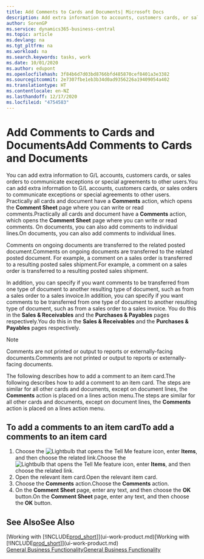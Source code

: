 ```yaml
---
title: Add Comments to Cards and Documents| Microsoft Docs
description: Add extra information to accounts, customers cards, or sales orders to communicate agreements, such as a special price or delivery method, to other users.
author: SorenGP
ms.service: dynamics365-business-central
ms.topic: article
ms.devlang: na
ms.tgt_pltfrm: na
ms.workload: na
ms.search.keywords: tasks, work
ms.date: 10/01/2020
ms.author: edupont
ms.openlocfilehash: 3f84b6d7d03bd8766bfd485870cef8401a3e3382
ms.sourcegitcommit: 2e7307fbe1eb3b34d0ad9356226a19409054a402
ms.translationtype: HT
ms.contentlocale: en-NZ
ms.lasthandoff: 12/17/2020
ms.locfileid: "4754583"
---
```

# <a name="add-comments-to-cards-and-documents"></a><span data-ttu-id="56dbd-103">Add Comments to Cards and Documents</span><span class="sxs-lookup"><span data-stu-id="56dbd-103">Add Comments to Cards and Documents</span></span>
<span data-ttu-id="56dbd-104">You can add extra information to G/L accounts, customers cards, or sales orders to communicate exceptions or special agreements to other users.</span><span class="sxs-lookup"><span data-stu-id="56dbd-104">You can add extra information to G/L accounts, customers cards, or sales orders to communicate exceptions or special agreements to other users.</span></span>
<span data-ttu-id="56dbd-105">Practically all cards and document have a **Comments** action, which opens the **Comment Sheet** page where you can write or read comments.</span><span class="sxs-lookup"><span data-stu-id="56dbd-105">Practically all cards and document have a **Comments** action, which opens the **Comment Sheet** page where you can write or read comments.</span></span> <span data-ttu-id="56dbd-106">On documents, you can also add comments to individual lines.</span><span class="sxs-lookup"><span data-stu-id="56dbd-106">On documents, you can also add comments to individual lines.</span></span>

<span data-ttu-id="56dbd-107">Comments on ongoing documents are transferred to the related posted document.</span><span class="sxs-lookup"><span data-stu-id="56dbd-107">Comments on ongoing documents are transferred to the related posted document.</span></span> <span data-ttu-id="56dbd-108">For example, a comment on a sales order is transferred to a resulting posted sales shipment.</span><span class="sxs-lookup"><span data-stu-id="56dbd-108">For example, a comment on a sales order is transferred to a resulting posted sales shipment.</span></span>

<span data-ttu-id="56dbd-109">In addition, you can specify if you want comments to be transferred from one type of document to another resulting type of document, such as from a sales order to a sales invoice.</span><span class="sxs-lookup"><span data-stu-id="56dbd-109">In addition, you can specify if you want comments to be transferred from one type of document to another resulting type of document, such as from a sales order to a sales invoice.</span></span> <span data-ttu-id="56dbd-110">You do this in the **Sales & Receivables** and the **Purchases & Payables** pages respectively.</span><span class="sxs-lookup"><span data-stu-id="56dbd-110">You do this in the **Sales & Receivables** and the **Purchases & Payables** pages respectively.</span></span>

> [!NOTE]
> <span data-ttu-id="56dbd-111">Comments are not printed or output to reports or externally-facing documents.</span><span class="sxs-lookup"><span data-stu-id="56dbd-111">Comments are not printed or output to reports or externally-facing documents.</span></span>

<span data-ttu-id="56dbd-112">The following describes how to add a comment to an item card.</span><span class="sxs-lookup"><span data-stu-id="56dbd-112">The following describes how to add a comment to an item card.</span></span> <span data-ttu-id="56dbd-113">The steps are similar for all other cards and documents, except on document lines, the **Comments** action is placed on a lines action menu.</span><span class="sxs-lookup"><span data-stu-id="56dbd-113">The steps are similar for all other cards and documents, except on document lines, the **Comments** action is placed on a lines action menu.</span></span>

## <a name="to-add-a-comments-to-an-item-card"></a><span data-ttu-id="56dbd-114">To add a comments to an item card</span><span class="sxs-lookup"><span data-stu-id="56dbd-114">To add a comments to an item card</span></span>
1. <span data-ttu-id="56dbd-115">Choose the ![Lightbulb that opens the Tell Me feature](media/ui-search/search_small.png "Tell me what you want to do") icon, enter **Items**, and then choose the related link.</span><span class="sxs-lookup"><span data-stu-id="56dbd-115">Choose the ![Lightbulb that opens the Tell Me feature](media/ui-search/search_small.png "Tell me what you want to do") icon, enter **Items**, and then choose the related link.</span></span>
2. <span data-ttu-id="56dbd-116">Open the relevant item card.</span><span class="sxs-lookup"><span data-stu-id="56dbd-116">Open the relevant item card.</span></span>
3. <span data-ttu-id="56dbd-117">Choose the **Comments** action.</span><span class="sxs-lookup"><span data-stu-id="56dbd-117">Choose the **Comments** action.</span></span>
4. <span data-ttu-id="56dbd-118">On the **Comment Sheet** page, enter any text, and then choose the **OK** button.</span><span class="sxs-lookup"><span data-stu-id="56dbd-118">On the **Comment Sheet** page, enter any text, and then choose the **OK** button.</span></span>

## <a name="see-also"></a><span data-ttu-id="56dbd-119">See Also</span><span class="sxs-lookup"><span data-stu-id="56dbd-119">See Also</span></span>
<span data-ttu-id="56dbd-120">[Working with [!INCLUDE[prod_short](includes/prod_short.md)]](ui-work-product.md)</span><span class="sxs-lookup"><span data-stu-id="56dbd-120">[Working with [!INCLUDE[prod_short](includes/prod_short.md)]](ui-work-product.md)</span></span>  
[<span data-ttu-id="56dbd-121">General Business Functionality</span><span class="sxs-lookup"><span data-stu-id="56dbd-121">General Business Functionality</span></span>](ui-across-business-areas.md)
